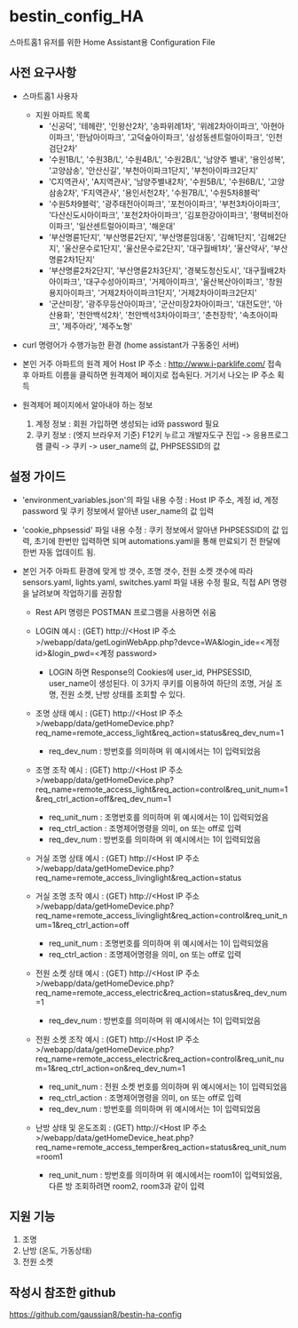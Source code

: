 # bestin_config_HA

스마트홈1 유저를 위한 Home Assistant용 Configuration File

## 사전 요구사항

- 스마트홈1 사용자

  - 지원 아파트 목록
    - '신공덕', '테헤란', '인왕산2차', '송파위례1차', '위례2차아이파크', '아현아이파크', '한남아이파크', '고덕숲아이파크', '삼성동센트럴아이파크', '인천검단2차'
    - '수원1B/L', '수원3B/L', '수원4B/L', '수원2B/L', '남양주 별내', '용인성복', '고양삼송', '안산신길', '부천아이파크1단지', '부천아이파크2단지'
    - 'C지역관사', 'A지역관사', '남양주별내2차', '수원5B/L', '수원6B/L', '고양삼송2차', 'F지역관사', '용인서천2차', '수원7B/L', '수원5차8블럭'
    - '수원5차9블럭', '광주태전아이파크', '포천아이파크', '부천3차아이파크', '다산신도시아이파크', '포천2차아이파크', '김포한강아이파크', '평택비전아이파크', '일산센트럴아이파크', '해운대'
    - '부산명륜1단지', '부산명륜2단지', '부산명륜임대동', '김해1단지', '김해2단지', '울산문수로1단지', '울산문수로2단지', '대구월배1차', '울산약사', '부산명륜2차1단지'
    - '부산명륜2차2단지', '부산명륜2차3단지', '경북도청신도시', '대구월배2차아이파크', '대구수성아이파크', '거제아이파크', '울산복산아이파크', '창원용지아이파크', '거제2차아이파크1단지', '거제2차아이파크2단지'
    - '군산미장', '광주무등산아이파크', '군산미장2차아이파크', '대전도안', '아산용화', '천안백석2차', '천안백석3차아이파크', '춘천장학', '속초아이파크', '제주아라', '제주노형'

- curl 명령어가 수행가능한 환경 (home assistant가 구동중인 서버)

- 본인 거주 아파트의 원격 제어 Host IP 주소 : http://www.i-parklife.com/ 접속 후 아파트 이름을 클릭하면 원격제어 페이지로 접속된다. 거기서 나오는 IP 주소 획득

- 원격제어 페이지에서 알아내야 하는 정보
  1. 계정 정보 : 회원 가입하면 생성되는 id와 password 필요
  2. 쿠키 정보 : (엣지 브라우저 기준) F12키 누르고 개발자도구 진입 -> 응용프로그램 클릭 -> 쿠키 -> user_name의 값, PHPSESSID의 값

## 설정 가이드

- 'environment_variables.json'의 파일 내용 수정 : Host IP 주소, 계정 id, 계정 password 및 쿠키 정보에서 알아낸 user_name의 값 입력

- 'cookie_phpsessid' 파일 내용 수정 : 쿠키 정보에서 알아낸 PHPSESSID의 값 입력, 초기에 한번만 입력하면 되며 automations.yaml을 통해 만료되기 전 한달에 한번 자동 업데이트 됨.

- 본인 거주 아파트 환경에 맞게 방 갯수, 조명 갯수, 전원 소켓 갯수에 따라 sensors.yaml, lights.yaml, switches.yaml 파일 내용 수정 필요, 직접 API 명령을 날려보며 작업하기를 권장함

  - Rest API 명령은 POSTMAN 프로그램을 사용하면 쉬움
  
  - LOGIN 예시 : (GET) http://<Host IP 주소>/webapp/data/getLoginWebApp.php?devce=WA&login_ide=<계정 id>&login_pwd=<계정 password>
  
    - LOGIN 하면 Response의 Cookies에 user_id, PHPSESSID, user_name이 생성된다. 이 3가지 쿠키를 이용하여 하단의 조명, 거실 조명, 전원 소켓, 난방 상태를 조회할 수 있다.
    
  - 조명 상태 예시 : (GET) http://<Host IP 주소>/webapp/data/getHomeDevice.php?req_name=remote_access_light&req_action=status&req_dev_num=1
  
    - req_dev_num : 방번호를 의미하며 위 예시에서는 1이 입력되었음
    
  - 조명 조작 예시 : (GET) http://<Host IP 주소>/webapp/data/getHomeDevice.php?req_name=remote_access_light&req_action=control&req_unit_num=1&req_ctrl_action=off&req_dev_num=1
  
    - req_unit_num : 조명번호를 의미하며 위 예시에서는 1이 입력되었음
    - req_ctrl_action : 조명제어명령을 의미, on 또는 off로 입력
    - req_dev_num : 방번호를 의미하며 위 예시에서는 1이 입력되었음
    
  - 거실 조명 상태 예시 : (GET) http://<Host IP 주소>/webapp/data/getHomeDevice.php?req_name=remote_access_livinglight&req_action=status
  
  - 거실 조명 조작 예시 : (GET) http://<Host IP 주소>/webapp/data/getHomeDevice.php?req_name=remote_access_livinglight&req_action=control&req_unit_num=1&req_ctrl_action=off
  
    - req_unit_num : 조명번호를 의미하며 위 예시에서는 1이 입력되었음
    - req_ctrl_action : 조명제어명령을 의미, on 또는 off로 입력
    
  - 전원 소켓 상태 예시 : (GET) http://<Host IP 주소>/webapp/data/getHomeDevice.php?req_name=remote_access_electric&req_action=status&req_dev_num=1
  
    - req_dev_num : 방번호를 의미하며 위 예시에서는 1이 입력되었음
    
  - 전원 소켓 조작 예시 : (GET) http://<Host IP 주소>/webapp/data/getHomeDevice.php?req_name=remote_access_electric&req_action=control&req_unit_num=1&req_ctrl_action=on&req_dev_num=1
  
    - req_unit_num : 전원 소켓 번호를 의미하며 위 예시에서는 1이 입력되었음
    - req_ctrl_action : 조명제어명령을 의미, on 또는 off로 입력
    - req_dev_num : 방번호를 의미하며 위 예시에서는 1이 입력되었음
    
  - 난방 상태 및 온도조회 : (GET) http://<Host IP 주소>/webapp/data/getHomeDevice_heat.php?req_name=remote_access_temper&req_action=status&req_unit_num=room1
  
    - req_unit_num : 방번호를 의미하며 위 예시에서는 room1이 입력되었음, 다른 방 조회하려면 room2, room3과 같이 입력
 

## 지원 기능
1. 조명
2. 난방 (온도, 가동상태)
3. 전원 소켓

## 작성시 참조한 github
https://github.com/gaussian8/bestin-ha-config
